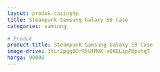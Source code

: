 ```yaml
---
layout: produk-casinghp
title: Steampunk Samsung Galaxy S9 Case
categories: samsung

# Produk
product-title: Steampunk Samsung Galaxy S9 Case
image-drive: 1tLr2pggOOrR5UfMUK-xQKBLipPBpchqT
harga: 90000
---
```

